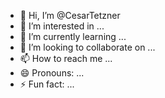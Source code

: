 - 👋 Hi, I’m @CesarTetzner
- 👀 I’m interested in ...
- 🌱 I’m currently learning ...
- 💞️ I’m looking to collaborate on ...
- 📫 How to reach me ...
- 😄 Pronouns: ...
- ⚡ Fun fact: ...

<!---
CesarTetzner/CesarTetzner is a ✨ special ✨ repository because its `README.md` (this file) appears on your GitHub profile.
You can click the Preview link to take a look at your changes.
--->
